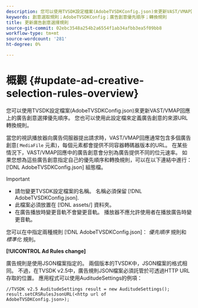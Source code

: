 ```yaml
---
description: 您可以使用TVSDK設定檔案(AdobeTVSDKConfig.json)來更新VAST/VMAP回應上的廣告創意選擇優先順序。 您也可以使用此設定檔來定義廣告創意的來源URL轉換規則。
keywords: 創意選取規則；AdobeTVSDKConfig；廣告創意優先順序；轉換規則
title: 更新廣告創意選擇規則
source-git-commit: 02ebc3548a254b2a6554f1ab34afbb3ea5f09bb8
workflow-type: tm+mt
source-wordcount: '281'
ht-degree: 0%

---
```


# 概觀 {#update-ad-creative-selection-rules-overview}

您可以使用TVSDK設定檔案(AdobeTVSDKConfig.json)來更新VAST/VMAP回應上的廣告創意選擇優先順序。 您也可以使用此設定檔來定義廣告創意的來源URL轉換規則。

當您的視訊播放器向廣告伺服器提出請求時，VAST/VMAP回應通常包含多個廣告創意( `MediaFile` 元素)，每個元素都會提供不同容器轉碼器版本的URL。 在某些情況下，VAST/VMAP回應中的廣告創意會分別為廣告提供不同的位元速率。 如果您想為這些廣告創意指定自己的優先順序和轉換規則，可以在以下連結中進行： [!DNL AdobeTVSDKConfig.json] 組態檔。

>[!IMPORTANT]
>
>* 請勿變更TVSDK設定檔案的名稱。 名稱必須保留 [!DNL AdobeTVSDKConfig.json].
>* 此檔案必須放置在 [!DNL assets/] 資料夾。
>* 在廣告播放時變更音軌不會變更音軌。 播放器不應允許使用者在播放廣告時變更音軌。
>

您可以在中指定兩種規則 [!DNL AdobeTVSDKConfig.json]： *優先順序* 規則和 *標準化* 規則。

**[!UICONTROL Ad Rules change]**

<!--<a id="section_EDCE7C94156D4A47AA2FBAE9BE0390CE"></a>-->

廣告規則是使用JSON檔案指定的。 兩個版本的TVSDK中，JSON檔案的格式相同。 不過，在TVSDK v2.5中，廣告規則JSON檔案必須託管於可透過HTTP URL存取的位置。 應用程式可以使用AuditudeSettings的例項：

```
//TVSDK v2.5 AuditudeSettings result = new AuditudeSettings(); 
result.setCRSRulesJsonURL(<http url of 
AdobeTVSDKConfig.json>);  
```

